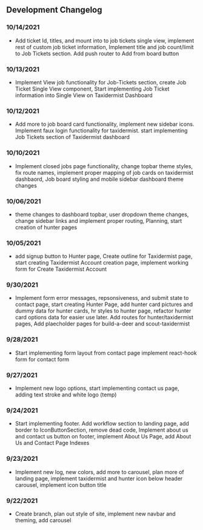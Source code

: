## Development Changelog

### 10/14/2021

- Add ticket Id, titles, and mount into to job tickets single view, implement rest of custom job ticket information, Implement title and job count/limit to Job Tickets section. Add push router to Add from board button

### 10/13/2021

- Implement View job functionality for Job-Tickets section, create Job Ticket Single View component, Start implementing Job Ticket information into Single View on Taxidermist Dashboard

### 10/12/2021

- Add more to job board card functionality, implement new sidebar icons. Implement faux login functionality for taxidermist. start implementing Job Tickets section of Taxidermist dashboard

### 10/10/2021

- Implement closed jobs page functionality, change topbar theme styles, fix route names, implement proper mapping of job cards on taxidermist dashbaord, Job board styling and mobile sidebar dashboard theme changes

### 10/06/2021

- theme changes to dashboard topbar, user dropdown theme changes, change sidebar links and implement proper routing, Planning, start creation of hunter pages

### 10/05/2021

- add signup button to Hunter page, Create outline for Taxidermist page, start creating Taxidermist Account creation page, implement working form for Create Taxidermist Account

### 9/30/2021

- Implement form error messages, repsonsiveness, and submit state to contact page, start creating Hunter Page, add hunter card pictures and dummy data for hunter cards, hr styles to hunter page, refactor hunter card options data for easier use later. Add routes for hunter/taxidermist pages, Add plaecholder pages for build-a-deer and scout-taxidermist

### 9/28/2021

- Start implementing form layout from contact page implement react-hook form for contact form

### 9/27/2021

- Implement new logo options, start implementing contact us page, adding text stroke and white logo (temp)

### 9/24/2021

- Start implementing footer. Add workflow section to landing page, add border to IconButtonSection, remove dead code, Implement about us and contact us button on footer, implement About Us Page, add About Us and Contact Page Indexes

### 9/23/2021

- Implement new log, new colors, add more to carousel, plan more of landing page, implement taxidermist and hunter icon below header carousel, implement icon button title

### 9/22/2021

- Create branch, plan out style of site, implement new navbar and theming, add carousel
